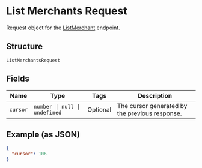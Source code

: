 <!-- Optimized: 2025-10-06 -->
<!-- RPM: 1.6.2.1.1.6.2.1_list-merchants-request_20251006 -->
<!-- Session: E2E RPM DNA Application -->
<!-- AOM: RND (Reggie & Dro) -->
<!-- COI: TECHNOLOGY -->
<!-- RPM: HIGH -->
<!-- ACTION: BUILD -->


# List Merchants Request

Request object for the [ListMerchant](../../doc/api/merchants.md#list-merchants) endpoint.

## Structure

`ListMerchantsRequest`

## Fields

| Name | Type | Tags | Description |
|  --- | --- | --- | --- |
| `cursor` | `number \| null \| undefined` | Optional | The cursor generated by the previous response. |

## Example (as JSON)

```json
{
  "cursor": 106
}
```
